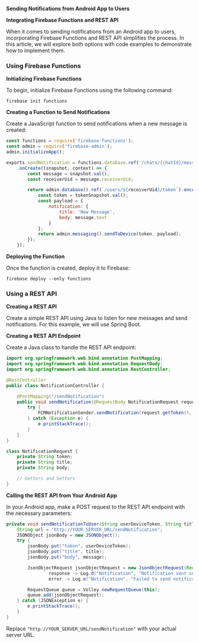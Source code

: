 **Sending Notifications from Android App to Users**

**Integrating Firebase Functions and REST API**

When it comes to sending notifications from an Android app to users, incorporating Firebase Functions and REST API simplifies the process. In this article, we will explore both options with code examples to demonstrate how to implement them.

### Using Firebase Functions

**Initializing Firebase Functions**

To begin, initialize Firebase Functions using the following command:
```
firebase init functions
```
**Creating a Function to Send Notifications**

Create a JavaScript function to send notifications when a new message is created:
```javascript
const functions = require('firebase-functions');
const admin = require('firebase-admin');
admin.initializeApp();

exports.sendNotification = functions.database.ref('/chats/{chatId}/messages/{messageId}')
    .onCreate((snapshot, context) => {
        const message = snapshot.val();
        const receiverUid = message.receiverUid;

        return admin.database().ref(`/users/${receiverUid}/token`).once('value').then(tokenSnapshot => {
            const token = tokenSnapshot.val();
            const payload = {
                notification: {
                    title: 'New Message',
                    body: message.text
                }
            };
            return admin.messaging().sendToDevice(token, payload);
        });
    });
```
**Deploying the Function**

Once the function is created, deploy it to Firebase:
```
firebase deploy --only functions
```
### Using a REST API

**Creating a REST API**

Create a simple REST API using Java to listen for new messages and send notifications. For this example, we will use Spring Boot.

**Creating a REST API Endpoint**

Create a Java class to handle the REST API endpoint:
```java
import org.springframework.web.bind.annotation.PostMapping;
import org.springframework.web.bind.annotation.RequestBody;
import org.springframework.web.bind.annotation.RestController;

@RestController
public class NotificationController {

    @PostMapping("/sendNotification")
    public void sendNotification(@RequestBody NotificationRequest request) {
        try {
            FCMNotificationSender.sendNotification(request.getToken(), request.getTitle(), request.getBody());
        } catch (Exception e) {
            e.printStackTrace();
        }
    }
}

class NotificationRequest {
    private String token;
    private String title;
    private String body;

    // Getters and Setters
}
```
**Calling the REST API from Your Android App**

In your Android app, make a POST request to the REST API endpoint with the necessary parameters:
```java
private void sendNotificationToUser(String userDeviceToken, String title, String message) {
    String url = "http://YOUR_SERVER_URL/sendNotification";
    JSONObject jsonBody = new JSONObject();
    try {
        jsonBody.put("token", userDeviceToken);
        jsonBody.put("title", title);
        jsonBody.put("body", message);

        JsonObjectRequest jsonObjectRequest = new JsonObjectRequest(Request.Method.POST, url, jsonBody,
                response -> Log.d("Notification", "Notification sent successfully"),
                error -> Log.e("Notification", "Failed to send notification", error));

        RequestQueue queue = Volley.newRequestQueue(this);
        queue.add(jsonObjectRequest);
    } catch (JSONException e) {
        e.printStackTrace();
    }
}
```
Replace `"http://YOUR_SERVER_URL/sendNotification"` with your actual server URL.
